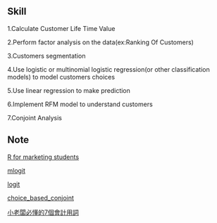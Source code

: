 Skill
------------------------------------------------------------------------------------------------
1.Calculate Customer Life Time Value 

2.Perform factor analysis on the data(ex:Ranking Of Customers)

3.Customers segmentation

4.Use logistic or multinomial logistic regression(or other classification models) to model customers choices

5.Use linear regression to make prediction

6.Implement RFM model to understand customers

7.Conjoint Analysis

Note
-----------------------------------------------------------------------------------------
[R for marketing students](https://bookdown.org/content/1340/)

[mlogit](https://courses.edx.org/asset-v1:ColumbiaX+BAMM.104x+3T2019+type@asset+block/choice_mnl.html)

[logit](https://courses.edx.org/asset-v1:ColumbiaX+BAMM.104x+3T2019+type@asset+block/LogisticReg.html)

[choice_based_conjoint](https://courses.edx.org/asset-v1:ColumbiaX+BAMM.104x+3T2019+type@asset+block/choice_based_conjoint.nb.html)

[小老闆必懂的7個會計用詞](https://medium.com/@peir.ren/%E5%B0%8F%E8%80%81%E9%97%86%E5%BF%85%E6%87%82%E7%9A%847%E5%80%8B%E6%9C%83%E8%A8%88%E7%94%A8%E8%A9%9E-ff168204c25e)
